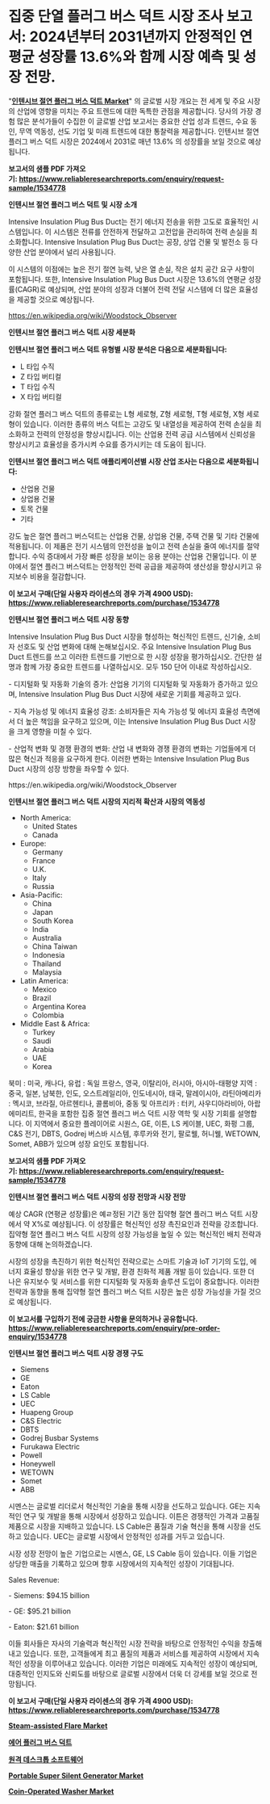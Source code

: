 <p><h1>집중 단열 플러그 버스 덕트 시장 조사 보고서: 2024년부터 2031년까지 안정적인 연평균 성장률 13.6%와 함께 시장 예측 및 성장 전망.</h1></p><p>"<strong><a href="https://www.reliableresearchreports.com/intensive-insulation-plug-bus-duct-r1534778">인텐시브 절연 플러그 버스 덕트 Market</a></strong>" 의 글로벌 시장 개요는 전 세계 및 주요 시장의 산업에 영향을 미치는 주요 트렌드에 대한 독특한 관점을 제공합니다. 당사의 가장 경험 많은 분석가들이 수집한 이 글로벌 산업 보고서는 중요한 산업 성과 트렌드, 수요 동인, 무역 역동성, 선도 기업 및 미래 트렌드에 대한 통찰력을 제공합니다. 인텐시브 절연 플러그 버스 덕트 시장은 2024에서 2031로 매년 13.6% 의 성장률을 보일 것으로 예상됩니다.</p>
<p><strong>보고서의 샘플 PDF 가져오기:&nbsp;<a href="https://www.reliableresearchreports.com/enquiry/request-sample/1534778">https://www.reliableresearchreports.com/enquiry/request-sample/1534778</a></strong></p>
<p><strong>인텐시브 절연 플러그 버스 덕트 및 시장 소개</strong></p>
<p><p>Intensive Insulation Plug Bus Duct는 전기 에너지 전송을 위한 고도로 효율적인 시스템입니다. 이 시스템은 전류를 안전하게 전달하고 고전압을 관리하여 전력 손실을 최소화합니다. Intensive Insulation Plug Bus Duct는 공장, 상업 건물 및 발전소 등 다양한 산업 분야에서 널리 사용됩니다. </p><p>이 시스템의 이점에는 높은 전기 절연 능력, 낮은 열 손실, 작은 설치 공간 요구 사항이 포함됩니다. 또한, Intensive Insulation Plug Bus Duct 시장은 13.6%의 연평균 성장률(CAGR)로 예상되며, 산업 분야의 성장과 더불어 전력 전달 시스템에 더 많은 효율성을 제공할 것으로 예상됩니다.</p></p>
<p><a href="https://en.wikipedia.org/wiki/Woodstock_Observer">https://en.wikipedia.org/wiki/Woodstock_Observer</a></p>
<p><strong>인텐시브 절연 플러그 버스 덕트 시장 세분화</strong></p>
<p><strong>인텐시브 절연 플러그 버스 덕트 유형별 시장 분석은 다음으로 세분화됩니다:</strong></p>
<p><ul><li>L 타입 수직</li><li>Z 타입 버티컬</li><li>T 타입 수직</li><li>X 타입 버티컬</li></ul></p>
<p><p>강화 절연 플러그 버스 덕트의 종류로는 L형 세로형, Z형 세로형, T형 세로형, X형 세로형이 있습니다. 이러한 종류의 버스 덕트는 고강도 및 내열성을 제공하여 전력 손실을 최소화하고 전력의 안정성을 향상시킵니다. 이는 산업용 전력 공급 시스템에서 신뢰성을 향상시키고 효율성을 증가시켜 수요를 증가시키는 데 도움이 됩니다.</p></p>
<p><strong>인텐시브 절연 플러그 버스 덕트 애플리케이션별 시장 산업 조사는 다음으로 세분화됩니다:</strong></p>
<p><ul><li>산업용 건물</li><li>상업용 건물</li><li>토목 건물</li><li>기타</li></ul></p>
<p><p>강도 높은 절연 플러그 버스덕트는 산업용 건물, 상업용 건물, 주택 건물 및 기타 건물에 적용됩니다. 이 제품은 전기 시스템의 안전성을 높이고 전력 손실을 줄여 에너지를 절약합니다. 수익 증대에서 가장 빠른 성장을 보이는 응용 분야는 산업용 건물입니다. 이 분야에서 절연 플러그 버스덕트는 안정적인 전력 공급을 제공하여 생산성을 향상시키고 유지보수 비용을 절감합니다.</p></p>
<p><strong>이 보고서 구매(단일 사용자 라이센스의 경우 가격 4900 USD): <a href="https://www.reliableresearchreports.com/purchase/1534778">https://www.reliableresearchreports.com/purchase/1534778</a></strong></p>
<p><strong>인텐시브 절연 플러그 버스 덕트 시장 동향</strong></p>
<p><p>Intensive Insulation Plug Bus Duct 시장을 형성하는 혁신적인 트렌드, 신기술, 소비자 선호도 및 산업 변화에 대해 논해보십시오. 주요 Intensive Insulation Plug Bus Duct 트렌드를 쓰고 이러한 트렌드를 기반으로 한 시장 성장을 평가하십시오. 간단한 설명과 함께 가장 중요한 트렌드를 나열하십시오. 모두 150 단어 이내로 작성하십시오.</p><p>- 디지털화 및 자동화 기술의 증가: 산업용 기기의 디지털화 및 자동화가 증가하고 있으며, Intensive Insulation Plug Bus Duct 시장에 새로운 기회를 제공하고 있다.</p><p>- 지속 가능성 및 에너지 효율성 강조: 소비자들은 지속 가능성 및 에너지 효율성 측면에서 더 높은 책임을 요구하고 있으며, 이는 Intensive Insulation Plug Bus Duct 시장을 크게 영향을 미칠 수 있다.</p><p>- 산업적 변화 및 경쟁 환경의 변화: 산업 내 변화와 경쟁 환경의 변화는 기업들에게 더 많은 혁신과 적응을 요구하게 한다. 이러한 변화는 Intensive Insulation Plug Bus Duct 시장의 성장 방향을 좌우할 수 있다.</p></p>
<p>https://en.wikipedia.org/wiki/Woodstock_Observer</p>
<p><strong>인텐시브 절연 플러그 버스 덕트 시장의 지리적 확산과 시장의 역동성</strong></p>
<p><ul>
    <li>
        North America:
        <ul>
            <li>United States</li>
            <li>Canada</li>
        </ul>
    </li>
    <li>
        Europe:
        <ul>
            <li>Germany</li>
            <li>France</li>
            <li>U.K.</li>
            <li>Italy</li>
            <li>Russia</li>
        </ul>
    </li>
    <li>
        Asia-Pacific:
        <ul>
            <li>China</li>
            <li>Japan</li>
            <li>South Korea</li>
            <li>India</li>
            <li>Australia</li>
            <li>China Taiwan</li>
            <li>Indonesia</li>
            <li>Thailand</li>
            <li>Malaysia</li>
        </ul>
    </li>
    <li>
        Latin America:
        <ul>
            <li>Mexico</li>
            <li>Brazil</li>
            <li>Argentina Korea</li>
            <li>Colombia</li>
        </ul>
    </li>
    <li>
        Middle East & Africa:
        <ul>
            <li>Turkey</li>
            <li>Saudi</li>
            <li>Arabia</li>
            <li>UAE</li>
            <li>Korea</li>
        </ul>
    </li>
    </ul></p>
<p><p>북미 : 미국, 캐나다, 유럽 : 독일 프랑스, 영국, 이탈리아, 러시아, 아시아-태평양 지역 : 중국, 일본, 남북한, 인도, 오스트레일리아, 인도네시아, 태국, 말레이시아, 라틴아메리카 : 멕시코, 브라질, 아르헨티나, 콜롬비아, 중동 및 아프리카 : 터키, 사우디아라비아, 아랍에미리트, 한국을 포함한 집중 절연 플러그 버스 덕트 시장 역학 및 시장 기회를 설명합니다. 이 지역에서 중요한 플레이어로 시원스, GE, 이튼, LS 케이블, UEC, 화펑 그룹, C&S 전기, DBTS, Godrej 버스바 시스템, 후루카와 전기, 팔로웰, 허니웰, WETOWN, Somet, ABB가 있으며 성장 요인도 포함됩니다.</p></p>
<p><strong>보고서의 샘플 PDF 가져오기:&nbsp;<a href="https://www.reliableresearchreports.com/enquiry/request-sample/1534778">https://www.reliableresearchreports.com/enquiry/request-sample/1534778</a></strong></p>
<p><strong>인텐시브 절연 플러그 버스 덕트 시장의 성장 전망과 시장 전망</strong></p>
<p><p>예상 CAGR (연평균 성장률)은 예ㄹ정된 기간 동안 집약형 절연 플러그 버스 덕트 시장에서 약 X%로 예상됩니다. 이 성장률은 혁신적인 성장 촉진요인과 전략을 강조합니다. 집약형 절연 플러그 버스 덕트 시장의 성장 가능성을 높일 수 있는 혁신적인 배치 전략과 동향에 대해 논의하겠습니다. </p><p>시장의 성장을 촉진하기 위한 혁신적인 전략으로는 스마트 기술과 IoT 기기의 도입, 에너지 효율성 향상을 위한 연구 및 개발, 환경 친화적 제품 개발 등이 있습니다. 또한 더 나은 유지보수 및 서비스를 위한 디지털화 및 자동화 솔루션 도입이 중요합니다. 이러한 전략과 동향을 통해 집약형 절연 플러그 버스 덕트 시장은 높은 성장 가능성을 가질 것으로 예상됩니다.</p></p>
<p><strong>이 보고서를 구입하기 전에 궁금한 사항을 문의하거나 공유합니다. <a href="https://www.reliableresearchreports.com/enquiry/pre-order-enquiry/1534778">https://www.reliableresearchreports.com/enquiry/pre-order-enquiry/1534778</a></strong></p>
<p><strong>인텐시브 절연 플러그 버스 덕트 시장 경쟁 구도</strong></p>
<p><ul><li>Siemens</li><li>GE</li><li>Eaton</li><li>LS Cable</li><li>UEC</li><li>Huapeng Group</li><li>C&S Electric</li><li>DBTS</li><li>Godrej Busbar Systems</li><li>Furukawa Electric</li><li>Powell</li><li>Honeywell</li><li>WETOWN</li><li>Somet</li><li>ABB</li></ul></p>
<p><p>시멘스는 글로벌 리더로서 혁신적인 기술을 통해 시장을 선도하고 있습니다. GE는 지속적인 연구 및 개발을 통해 시장에서 성장하고 있습니다. 이튼은 경쟁적인 가격과 고품질 제품으로 시장을 지배하고 있습니다. LS Cable은 품질과 기술 혁신을 통해 시장을 선도하고 있습니다. UEC는 글로벌 시장에서 안정적인 성과를 거두고 있습니다.</p><p>시장 성장 전망이 높은 기업으로는 시멘스, GE, LS Cable 등이 있습니다. 이들 기업은 상당한 매출을 기록하고 있으며 향후 시장에서의 지속적인 성장이 기대됩니다.</p><p>Sales Revenue:</p><p>- Siemens: $94.15 billion</p><p>- GE: $95.21 billion</p><p>- Eaton: $21.61 billion</p><p>이들 회사들은 자사의 기술력과 혁신적인 시장 전략을 바탕으로 안정적인 수익을 창출해내고 있습니다. 또한, 고객들에게 최고 품질의 제품과 서비스를 제공하여 시장에서 지속적인 성장을 이루어내고 있습니다. 이러한 기업은 미래에도 지속적인 성장이 예상되며, 대중적인 인지도와 신뢰도를 바탕으로 글로벌 시장에서 더욱 더 강세를 보일 것으로 전망됩니다.</p></p>
<p><strong>이 보고서 구매(단일 사용자 라이센스의 경우 가격 4900 USD): <a href="https://www.reliableresearchreports.com/purchase/1534778">https://www.reliableresearchreports.com/purchase/1534778</a></strong></p>
<p><strong><p><a href="https://medium.com/@liam.mcgrath5645/steam-assisted-flare-market-size-share-trends-analysis-report-by-product-smokeless-low-smoke-76b6f0b4e9c5">Steam-assisted Flare Market</a></p><p><a href="https://github.com/sougarounis/Market-Research-Report-List-5/blob/main/231535294874.md">에어 플러그 버스 덕트</a></p><p><a href="https://medium.com/@derrickmafrks96745/%EC%9B%90%EA%B2%A9-%EB%8D%B0%EC%8A%A4%ED%81%AC%ED%86%B1-%EC%86%8C%ED%94%84%ED%8A%B8%EC%9B%A8%EC%96%B4-%EC%8B%9C%EC%9E%A5-%EA%B0%9C%EC%9A%94-2024%EB%85%84%EB%B6%80%ED%84%B0-2031%EB%85%84%EA%B9%8C%EC%A7%80%EC%9D%98-%EA%B8%80%EB%A1%9C%EB%B2%8C-%EC%8B%9C%EC%9E%A5-%EB%8F%99%ED%96%A5%EA%B3%BC-%EC%A0%84%EB%A7%9D-8d98a176ccab">원격 데스크톱 소프트웨어</a></p><p><a href="https://medium.com/@charles.fisher4346/portable-super-silent-generator-market-share-and-new-trends-analysis-by-its-type-application-7fe047335c30">Portable Super Silent Generator Market</a></p><p><a href="https://medium.com/@charles.fisher4346/market-forecast-global-coin-operated-washer-trends-and-impact-analysis-2024-2031-by-81f296c959f9">Coin-Operated Washer Market</a></p></strong></p>
<p></p>